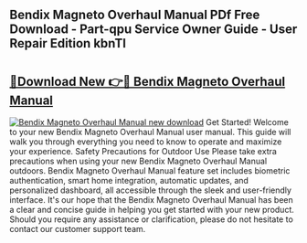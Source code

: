 ## Bendix Magneto Overhaul Manual PDf Free Download - Part-qpu Service Owner Guide - User Repair Edition kbnTl

# <h2><a href="http://bc19841.oget.top/?id=Bendix+Magneto+Overhaul+Manual">🔗Download New 👉🔴 Bendix Magneto Overhaul Manual</a></h2>

[![Bendix Magneto Overhaul Manual new download](https://i.imgur.com/5g1atiW.png)](http://bc19841.oget.top/?id=Bendix+Magneto+Overhaul+Manual)
Get Started! Welcome to your new Bendix Magneto Overhaul Manual user manual. This guide will walk you through everything you need to know to operate and maximize your experience. Safety Precautions for Outdoor Use Please take extra precautions when using your new Bendix Magneto Overhaul Manual outdoors. Bendix Magneto Overhaul Manual feature set includes biometric authentication, smart home integration, automatic updates, and personalized dashboard, all accessible through the sleek and user-friendly interface. It's our hope that the Bendix Magneto Overhaul Manual has been a clear and concise guide in helping you get started with your new product. Should you require any assistance or clarification, please do not hesitate to contact our customer support team.
